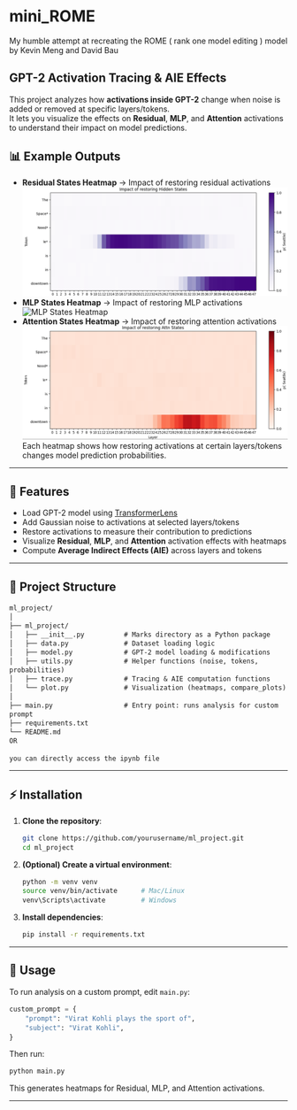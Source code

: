 # mini_ROME
My humble attempt at recreating the ROME ( rank one model editing ) model by Kevin Meng and David Bau 


## GPT-2 Activation Tracing & AIE Effects

This project analyzes how **activations inside GPT-2** change when noise is added or removed at specific layers/tokens.  
It lets you visualize the effects on **Residual**, **MLP**, and **Attention** activations to understand their impact on model predictions.

## 📊 Example Outputs

- **Residual States Heatmap** → Impact of restoring residual activations
![Residual States Heatmap](images/resid_result.png)
- **MLP States Heatmap** → Impact of restoring MLP activations 
![MLP States Heatmap](iamges/mlp_result.png) 
- **Attention States Heatmap** → Impact of restoring attention activations
![Attention States Heatmap](images/attn_result.png)
Each heatmap shows how restoring activations at certain layers/tokens changes model prediction probabilities.

---

## 🚀 Features

- Load GPT-2 model using [TransformerLens](https://github.com/TransformerLensOrg/TransformerLens)
- Add Gaussian noise to activations at selected layers/tokens
- Restore activations to measure their contribution to predictions
- Visualize **Residual**, **MLP**, and **Attention** activation effects with heatmaps
- Compute **Average Indirect Effects (AIE)** across layers and tokens

---

## 📂 Project Structure

```
ml_project/
│
├── ml_project/
│   ├── __init__.py          # Marks directory as a Python package
│   ├── data.py              # Dataset loading logic
│   ├── model.py             # GPT-2 model loading & modifications
│   ├── utils.py             # Helper functions (noise, tokens, probabilities)
│   ├── trace.py             # Tracing & AIE computation functions
│   └── plot.py              # Visualization (heatmaps, compare_plots)
│
├── main.py                  # Entry point: runs analysis for custom prompt
├── requirements.txt
└── README.md
OR

you can directly access the ipynb file 
```

---

## ⚡ Installation

1. **Clone the repository**:
   ```bash
   git clone https://github.com/yourusername/ml_project.git
   cd ml_project
   ```

2. **(Optional) Create a virtual environment**:
   ```bash
   python -m venv venv
   source venv/bin/activate      # Mac/Linux
   venv\Scripts\activate         # Windows
   ```

3. **Install dependencies**:
   ```bash
   pip install -r requirements.txt
   ```

---

## 🏃 Usage

To run analysis on a custom prompt, edit `main.py`:

```python
custom_prompt = {
    "prompt": "Virat Kohli plays the sport of",
    "subject": "Virat Kohli",
}
```

Then run:

```bash
python main.py
```

This generates heatmaps for Residual, MLP, and Attention activations.

---


